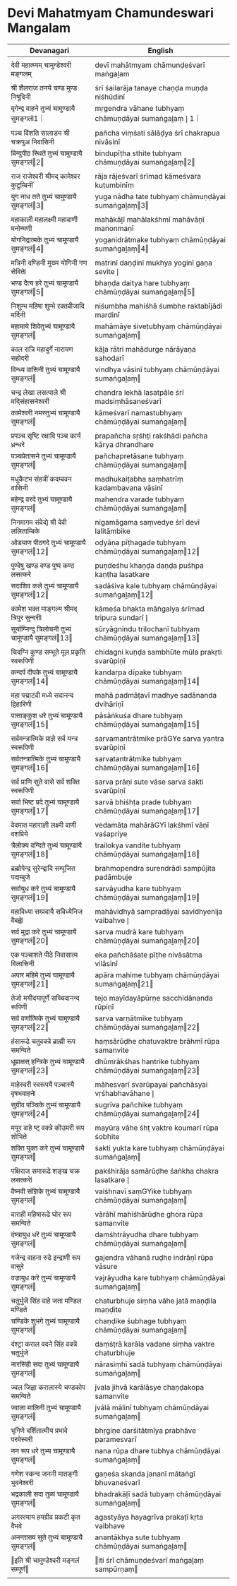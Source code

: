 # Devi Mahatmyam Chamundeswari Mangalam

| Devanagari | English |
| ------ | ------ |
|  |  |
| देवी महात्म्यम् चामुन्डेश्वरी मङ्गलम्   | devī mahātmyam chāmunḍeśvarī maṅgaḻam   |
|  |  |
| श्री शैलराज तनये चण्ड मुण्ड निषूदिनी   | śrī śailarāja tanaye chaṇḍa muṇḍa niśhūdinī   |
| मृगेन्द्र वाहने तुभ्यं चामुण्डायै सुमङ्गलं❘1｜   | mṛgendra vāhane tubhyaṃ chāmuṇḍāyai sumaṅgaḻaṃ❘1｜   |
|  |  |
| पञ्च विंशति सालाड्य श्री चक्रपुअ निवासिनी   | pañcha viṃśati sālāḍya śrī chakrapua nivāsinī   |
| बिन्दुपीठ स्थितॆ तुभ्यं चामुण्डायै सुमङ्गलं‖2‖   | bindupīṭha sthite tubhyaṃ chāmuṇḍāyai sumaṅgaḻaṃ‖2‖   |
|  |  |
| राज राजेश्वरी श्रीमद् कामेश्वर कुटुम्बिनीं   | rāja rājeśvarī śrīmad kāmeśvara kuṭumbinīṃ   |
| युग नाध तते तुभ्यं चामुण्डायै सुमङ्गलं‖3‖   | yuga nādha tate tubhyaṃ chāmuṇḍāyai sumaṅgaḻaṃ‖3‖   |
|  |  |
| महाकाली महालक्ष्मी महावाणी मनोन्मणी   | mahākāḻī mahālakśhmī mahāvāṇī manonmaṇī   |
| योगनिद्रात्मके तुभ्यं चामूण्डायै सुमङ्गलं‖4‖   | yoganidrātmake tubhyaṃ chāmūṇḍāyai sumaṅgaḻaṃ‖4‖   |
|  |  |
| मत्रिनी दण्डिनी मुख्य योगिनी गण सेविते❘   | matrinī daṇḍinī mukhya yoginī gaṇa sevite❘   |
| भण्ड दैत्य हरे तुभ्यं चामूण्डायै सुमङ्गलं‖5‖   | bhaṇḍa daitya hare tubhyaṃ chāmūṇḍāyai sumaṅgaḻaṃ‖5‖   |
|  |  |
| निशुम्भ महिषा शुम्भे रक्तबीजादि मर्दिनी   | niśumbha mahiśhā śumbhe raktabījādi mardinī   |
| महामाये शिवेतुभ्यं चामूण्डायै सुमङ्गलं‖   | mahāmāye śivetubhyaṃ chāmūṇḍāyai sumaṅgaḻaṃ‖   |
|  |  |
| काल रात्रि महादुर्गे नारायण सहोदरी   | kāḻa rātri mahādurge nārāyaṇa sahodarī   |
| विन्ध्य वासिनी तुभ्यं चामूण्डायै सुमङ्गलं‖   | vindhya vāsinī tubhyaṃ chāmūṇḍāyai sumaṅgaḻaṃ‖   |
|  |  |
| चन्द्र लेखा लसत्पाले श्री मद्सिंहासनेश्वरी   | chandra lekhā lasatpāle śrī madsiṃhāsaneśvarī   |
| कामेश्वरी नमस्तुभ्यं चामूण्डायै सुमङ्गलं‖   | kāmeśvarī namastubhyaṃ chāmūṇḍāyai sumaṅgaḻaṃ‖   |
|  |  |
| प्रपञ्च सृष्टि रक्षादि पञ्च कार्य ध्रन्धरे   | prapañcha sṛśhṭi rakśhādi pañcha kārya dhrandhare   |
| पञ्चप्रेतासने तुभ्यं चामूण्डायै सुमङ्गलं‖   | pañchapretāsane tubhyaṃ chāmūṇḍāyai sumaṅgaḻaṃ‖   |
|  |  |
| मधुकैटभ संहत्रीं कदम्बवन वासिनी   | madhukaiṭabha saṃhatrīṃ kadambavana vāsinī   |
| महेन्द्र वरदे तुभ्यं चामूण्डायै सुमङ्गलं‖   | mahendra varade tubhyaṃ chāmūṇḍāyai sumaṅgaḻaṃ‖   |
|  |  |
| निगमागम संवेद्ये श्री देवी ललिताम्बिके   | nigamāgama saṃvedye śrī devī lalitāmbike   |
| ओड्याण पीठगदे तुभ्यं चामूण्डायै सुमङ्गलं‖12‖   | oḍyāṇa pīṭhagade tubhyaṃ chāmūṇḍāyai sumaṅgaḻaṃ‖12‖   |
|  |  |
| पुण्देषु खण्ड दण्ड पुष्प कण्ठ लसत्करे   | puṇdeśhu khaṇḍa daṇḍa puśhpa kaṇṭha lasatkare   |
| सदाशिव कले तुभ्यं चामूण्डायै सुमङ्गलं‖12‖   | sadāśiva kale tubhyaṃ chāmūṇḍāyai sumaṅgaḻaṃ‖12‖   |
|  |  |
| कामेश भक्त माङ्गल्य श्रीमद् त्रिपुर सुन्दरी❘   | kāmeśa bhakta māṅgalya śrīmad tripura sundarī❘   |
| सूर्याग्निन्दु त्रिलोचनी तुभ्यं चामूण्डायै सुमङ्गलं‖13‖   | sūryāgnindu trilochanī tubhyaṃ chāmūṇḍāyai sumaṅgaḻaṃ‖13‖   |
|  |  |
| चिदग्नि कुण्ड सम्भूते मूल प्रकृति स्वरूपिणी   | chidagni kuṇḍa sambhūte mūla prakṛti svarūpiṇī   |
| कन्दर्प दीपके तुभ्यं चामूण्डायै सुमङ्गलं‖14‖   | kandarpa dīpake tubhyaṃ chāmūṇḍāyai sumaṅgaḻaṃ‖14‖   |
|  |  |
| महा पद्माटवी मध्ये सदानन्द द्विहारिणी   | mahā padmāṭavī madhye sadānanda dvihāriṇī   |
| पासाङ्कुश धरे तुभ्यं चामूण्डायै सुमङ्गलं‖15‖   | pāsāṅkuśa dhare tubhyaṃ chāmūṇḍāyai sumaṅgaḻaṃ‖15‖   |
|  |  |
| सर्वमन्त्रात्मिके प्राज्ञे सर्व यन्त्र स्वरूपिणी   | sarvamantrātmike prāGYe sarva yantra svarūpiṇī   |
| सर्वतन्त्रात्मिके तुभ्यं चामूण्डायै सुमङ्गलं‖16‖   | sarvatantrātmike tubhyaṃ chāmūṇḍāyai sumaṅgaḻaṃ‖16‖   |
|  |  |
| सर्व प्राणि सुते वासे सर्व शक्ति स्वरूपिणी   | sarva prāṇi sute vāse sarva śakti svarūpiṇī   |
| सर्वा भिष्ट प्रदे तुभ्यं चामूण्डायै सुमङ्गलं‖17‖   | sarvā bhiśhṭa prade tubhyaṃ chāmūṇḍāyai sumaṅgaḻaṃ‖17‖   |
|  |  |
| वेदमात महाराज्ञी लक्ष्मी वाणी वशप्रिये   | vedamāta mahārāGYī lakśhmī vāṇī vaśapriye   |
| त्रैलोक्य वन्दिते तुभ्यं चामूण्डायै सुमङ्गलं‖18‖   | trailokya vandite tubhyaṃ chāmūṇḍāyai sumaṅgaḻaṃ‖18‖   |
|  |  |
| ब्रह्मोपेन्द्र सुरेन्द्रादि सम्पूजित पदाम्बुजे   | brahmopendra surendrādi sampūjita padāmbuje   |
| सर्वायुध करे तुभ्यं चामूण्डायै सुमङ्गलं‖19‖   | sarvāyudha kare tubhyaṃ chāmūṇḍāyai sumaṅgaḻaṃ‖19‖   |
|  |  |
| महाविध्या सम्प्रदायै सविध्येनिज वैबह्वे❘   | mahāvidhyā sampradāyai savidhyenija vaibahve❘   |
| सर्व मुद्रा करे तुभ्यं चामूण्डायै सुमङ्गलं‖20‖   | sarva mudrā kare tubhyaṃ chāmūṇḍāyai sumaṅgaḻaṃ‖20‖   |
|  |  |
| एक पञ्चाशते पीठे निवासात्म विलासिनी   | eka pañchāśate pīṭhe nivāsātma vilāsinī   |
| अपार महिमे तुभ्यं चामूण्डायै सुमङ्गलं‖21‖   | apāra mahime tubhyaṃ chāmūṇḍāyai sumaṅgaḻaṃ‖21‖   |
|  |  |
| तेजो मयीदयापूर्णे सच्चिदानन्द रूपिणी   | tejo mayīdayāpūrṇe sacchidānanda rūpiṇī   |
| सर्व वर्णात्मिके तुभ्यं चामूण्डायै सुमङ्गलं‖22‖   | sarva varṇātmike tubhyaṃ chāmūṇḍāyai sumaṅgaḻaṃ‖22‖   |
|  |  |
| हंसारूढे चतुवक्त्रे ब्राह्मी रूप समन्विते   | haṃsārūḍhe chatuvaktre brāhmī rūpa samanvite   |
| धूम्राक्षस् हन्त्रिके तुभ्यं चामूण्डायै सुमङ्गलं‖23‖   | dhūmrākśhas hantrike tubhyaṃ chāmūṇḍāyai sumaṅgaḻaṃ‖23‖   |
|  |  |
| माहेस्वरी स्वरूपयै पञ्चास्यै वृषभवाहने❘   | māhesvarī svarūpayai pañchāsyai vṛśhabhavāhane❘   |
| सुग्रीव पञ्चिके तुभ्यं चामूण्डायै सुमङ्गलं‖24‖   | sugrīva pañchike tubhyaṃ chāmūṇḍāyai sumaṅgaḻaṃ‖24‖   |
|  |  |
| मयूर वाहे ष्ट् वक्त्रे कॊउमरी रूप शोभिते   | mayūra vāhe śhṭ vaktre koumarī rūpa śobhite   |
| शक्ति युक्त करे तुभ्यं चामूण्डायै सुमङ्गलं‖   | śakti yukta kare tubhyaṃ chāmūṇḍāyai sumaṅgaḻaṃ‖   |
|  |  |
| पक्षिराज समारूढे शङ्ख चक्र लसत्करे❘   | pakśhirāja samārūḍhe śaṅkha chakra lasatkare❘   |
| वैष्नवी संज्ञिके तुभ्यं चामूण्डायै सुमङ्गलं‖   | vaiśhnavī saṃGYike tubhyaṃ chāmūṇḍāyai sumaṅgaḻaṃ‖   |
|  |  |
| वाराही महिषारूढे घोर रूप समन्विते   | vārāhī mahiśhārūḍhe ghora rūpa samanvite   |
| दंष्त्रायुध धरॆ तुभ्यं चामूण्डायै सुमङ्गलं‖   | daṃśhtrāyudha dhare tubhyaṃ chāmūṇḍāyai sumaṅgaḻaṃ‖   |
|  |  |
| गजेन्द्र वाहना रुढे इन्द्राणी रूप वासुरे   | gajendra vāhanā ruḍhe indrāṇī rūpa vāsure   |
| वज्रायुध करॆ तुभ्यं चामूण्डायै सुमङ्गलं‖   | vajrāyudha kare tubhyaṃ chāmūṇḍāyai sumaṅgaḻaṃ‖   |
|  |  |
| चतुर्भुजॆ सिंह वाहे जता मण्डिल मण्डिते   | chaturbhuje siṃha vāhe jatā maṇḍila maṇḍite   |
| चण्डिकॆ शुभगे तुभ्यं चामूण्डायै सुमङ्गलं‖   | chaṇḍike śubhage tubhyaṃ chāmūṇḍāyai sumaṅgaḻaṃ‖   |
|  |  |
| दंश्ट्रा कराल वदने सिंह वक्त्रॆ चतुर्भुजे   | daṃśṭrā karāla vadane siṃha vaktre chaturbhuje   |
| नारसिंही सदा तुभ्यं चामूण्डायै सुमङ्गलं‖   | nārasiṃhī sadā tubhyaṃ chāmūṇḍāyai sumaṅgaḻaṃ‖   |
|  |  |
| ज्वल जिह्वा करालास्ये चण्डकोप समन्विते   | jvala jihvā karālāsye chaṇḍakopa samanvite   |
| ज्वाला मालिनी तुभ्यं चामूण्डायै सुमङ्गलं‖   | jvālā mālinī tubhyaṃ chāmūṇḍāyai sumaṅgaḻaṃ‖   |
|  |  |
| भृगिणे दर्शितात्मीय प्रभावे परमेस्वरी   | bhṛgiṇe darśitātmīya prabhāve paramesvarī   |
| नन रूप धरे तुभ्य चामूण्डायै सुमङ्गलं‖   | nana rūpa dhare tubhya chāmūṇḍāyai sumaṅgaḻaṃ‖   |
|  |  |
| गणेश स्कन्द जननी मातङ्गी भुवनेश्वरी   | gaṇeśa skanda jananī mātaṅgī bhuvaneśvarī   |
| भद्रकाली सदा तुब्यं चामूण्डायै सुमङ्गलं‖   | bhadrakāḻī sadā tubyaṃ chāmūṇḍāyai sumaṅgaḻaṃ‖   |
|  |  |
| अगस्त्याय हयग्रीव प्रकटी कृत वैभवे   | agastyāya hayagrīva prakaṭī kṛta vaibhave   |
| अनन्ताख्य सुते तुभ्यं चामूण्डायै सुमङ्गलं‖   | anantākhya sute tubhyaṃ chāmūṇḍāyai sumaṅgaḻaṃ‖   |
|  |  |
| ‖इति श्री चामुण्डेश्वरी मङ्गलं सम्पूर्णं‖   | ‖iti śrī chāmuṇḍeśvarī maṅgaḻaṃ sampūrṇaṃ‖   |
|  |  |
